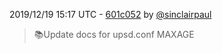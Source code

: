 2019/12/19 15:17 UTC - [601c052](https://github.com/hassio-addons/addon-nut/commit/601c052ab12935be0d7c3faa0c6976673ae0ab33) by [@sinclairpaul](https://github.com/sinclairpaul)
> 📚Update docs for upsd.conf MAXAGE 

